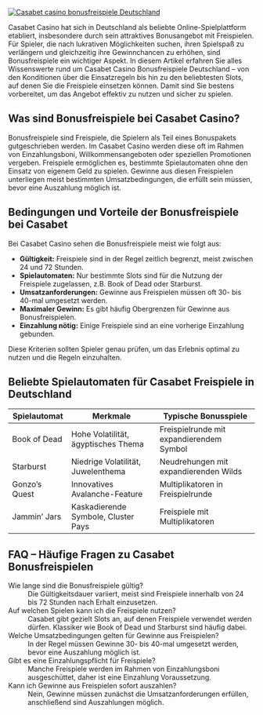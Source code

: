 [![Casabet casino bonusfreispiele Deutschland](https://123-caf.pages.dev/gitsignup.png)](https://vrmoo.ru/Bt82HjjY)

<p>Casabet Casino hat sich in Deutschland als beliebte Online-Spielplattform etabliert, insbesondere durch sein attraktives Bonusangebot mit Freispielen. Für Spieler, die nach lukrativen Möglichkeiten suchen, ihren Spielspaß zu verlängern und gleichzeitig ihre Gewinnchancen zu erhöhen, sind Bonusfreispiele ein wichtiger Aspekt. In diesem Artikel erfahren Sie alles Wissenswerte rund um Casabet Casino Bonusfreispiele Deutschland – von den Konditionen über die Einsatzregeln bis hin zu den beliebtesten Slots, auf denen Sie die Freispiele einsetzen können. Damit sind Sie bestens vorbereitet, um das Angebot effektiv zu nutzen und sicher zu spielen.</p>  <h2>Was sind Bonusfreispiele bei Casabet Casino?</h2> <p>Bonusfreispiele sind Freispiele, die Spielern als Teil eines Bonuspakets gutgeschrieben werden. Im Casabet Casino werden diese oft im Rahmen von Einzahlungsboni, Willkommensangeboten oder speziellen Promotionen vergeben. Freispiele ermöglichen es, bestimmte Spielautomaten ohne den Einsatz von eigenem Geld zu spielen. Gewinne aus diesen Freispielen unterliegen meist bestimmten Umsatzbedingungen, die erfüllt sein müssen, bevor eine Auszahlung möglich ist.</p>  <h2>Bedingungen und Vorteile der Bonusfreispiele bei Casabet</h2> <p>Bei Casabet Casino sehen die Bonusfreispiele meist wie folgt aus:</p> <ul>   <li><strong>Gültigkeit:</strong> Freispiele sind in der Regel zeitlich begrenzt, meist zwischen 24 und 72 Stunden.</li>   <li><strong>Spielautomaten:</strong> Nur bestimmte Slots sind für die Nutzung der Freispiele zugelassen, z.B. Book of Dead oder Starburst.</li>   <li><strong>Umsatzanforderungen:</strong> Gewinne aus Freispielen müssen oft 30- bis 40-mal umgesetzt werden.</li>   <li><strong>Maximaler Gewinn:</strong> Es gibt häufig Obergrenzen für Gewinne aus Bonusfreispielen.</li>   <li><strong>Einzahlung nötig:</strong> Einige Freispiele sind an eine vorherige Einzahlung gebunden.</li> </ul> <p>Diese Kriterien sollten Spieler genau prüfen, um das Erlebnis optimal zu nutzen und die Regeln einzuhalten.</p>  <h2>Beliebte Spielautomaten für Casabet Freispiele in Deutschland</h2> <table>   <thead>     <tr>       <th>Spielautomat</th>       <th>Merkmale</th>       <th>Typische Bonusspiele</th>     </tr>   </thead>   <tbody>     <tr>       <td>Book of Dead</td>       <td>Hohe Volatilität, ägyptisches Thema</td>       <td>Freispielrunde mit expandierendem Symbol</td>     </tr>     <tr>       <td>Starburst</td>       <td>Niedrige Volatilität, Juwelenthema</td>       <td>Neudrehungen mit expandierenden Wilds</td>     </tr>     <tr>       <td>Gonzo’s Quest</td>       <td>Innovatives Avalanche-Feature</td>       <td>Multiplikatoren in Freispielrunde</td>     </tr>     <tr>       <td>Jammin’ Jars</td>       <td>Kaskadierende Symbole, Cluster Pays</td>       <td>Freispiele mit Multiplikatoren</td>     </tr>   </tbody> </table>  <h2>FAQ – Häufige Fragen zu Casabet Bonusfreispielen</h2> <dl>   <dt>Wie lange sind die Bonusfreispiele gültig?</dt>   <dd>Die Gültigkeitsdauer variiert, meist sind Freispiele innerhalb von 24 bis 72 Stunden nach Erhalt einzusetzen.</dd>    <dt>Auf welchen Spielen kann ich die Freispiele nutzen?</dt>   <dd>Casabet gibt gezielt Slots an, auf denen Freispiele verwendet werden dürfen. Klassiker wie Book of Dead und Starburst sind häufig dabei.</dd>    <dt>Welche Umsatzbedingungen gelten für Gewinne aus Freispielen?</dt>   <dd>In der Regel müssen Gewinne 30- bis 40-mal umgesetzt werden, bevor eine Auszahlung möglich ist.</dd>    <dt>Gibt es eine Einzahlungspflicht für Freispiele?</dt>   <dd>Manche Freispiele werden im Rahmen von Einzahlungsboni ausgeschüttet, daher ist eine Einzahlung Voraussetzung.</dd>    <dt>Kann ich Gewinne aus Freispielen sofort auszahlen?</dt>   <dd>Nein, Gewinne müssen zunächst die Umsatzanforderungen erfüllen, anschließend sind Auszahlungen möglich.</dd> </dl>